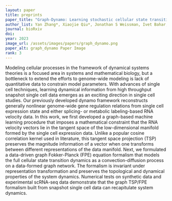 ```yaml
---
layout: paper
title: preprints
paper_title: "Graph-Dynamo: Learning stochastic cellular state transition dynamics from single cell data"
author_list: Yan Zhang*, Xiaojie Qiu*, Jonathan S Weissman, Ivet Bahar, Jianhua Xing+.
journal: bioRxiv
doi:
year: 2023
image_url: /assets/images/papers/graph_dynamo.png
paper_alt: graph_dynamo Paper Image
rank: 3
---
```


Modeling cellular processes in the framework of dynamical systems theories is a focused area in systems and mathematical 
biology, but a bottleneck to extend the efforts to genome-wide modeling is lack of quantitative data to constrain model 
parameters. With advances of single cell techniques, learning dynamical information from high throughput snapshot single 
cell data emerges as an exciting direction in single cell studies. Our previously developed dynamo framework 
reconstructs generally nonlinear genome-wide gene regulation relations from single cell expression state and either 
splicing- or metabolic labeling-based RNA velocity data. In this work, we first developed a graph-based machine 
learning procedure that imposes a mathematical constraint that the RNA velocity vectors lie in the tangent space of 
the low-dimensional manifold formed by the single cell expression data. Unlike a popular cosine correlation kernel 
used in literature, this tangent space projection (TSP) preserves the magnitude information of a vector when one 
transforms between different representations of the data manifold. Next, we formulated a data-driven graph 
Fokker-Planck (FPE) equation formalism that models the full cellular state transition dynamics as a 
convection-diffusion process on a data-formed graph network. The formalism is invariant under representation 
transformation and preserves the topological and dynamical properties of the system dynamics. Numerical tests on 
synthetic data and experimental scRNA-seq data demonstrate that the graph TSP/FPE formalism built from snapshot 
single cell data can recapitulate system dynamics.